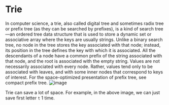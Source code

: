 # Trie

In computer science, a trie, also called digital tree and sometimes radix tree or prefix tree (as they can be searched by prefixes), is a kind of search tree—an ordered tree data structure that is used to store a dynamic set or associative array where the keys are usually strings. Unlike a binary search tree, no node in the tree stores the key associated with that node; instead, its position in the tree defines the key with which it is associated. All the descendants of a node have a common prefix of the string associated with that node, and the root is associated with the empty string. Values are not necessarily associated with every node. Rather, values tend only to be associated with leaves, and with some inner nodes that correspond to keys of interest. For the space-optimized presentation of prefix tree, see compact prefix tree.
![image](https://user-images.githubusercontent.com/74874696/154785563-874f4bd6-e003-4393-80a8-703db2c24a08.png)

Trie can save a lot of space. For example, in the above image, we can just save first letter `t` 1 time. 
